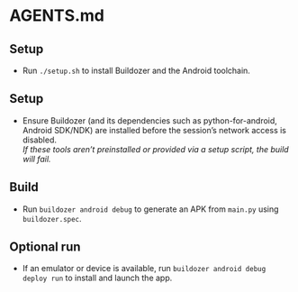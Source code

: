 # AGENTS.md
## Setup
- Run `./setup.sh` to install Buildozer and the Android toolchain.

## Setup
- Ensure Buildozer (and its dependencies such as python-for-android, Android SDK/NDK) are installed before the session’s network access is disabled.  
  *If these tools aren’t preinstalled or provided via a setup script, the build will fail.*

## Build
- Run `buildozer android debug` to generate an APK from `main.py` using `buildozer.spec`.

## Optional run
- If an emulator or device is available, run `buildozer android debug deploy run` to install and launch the app.